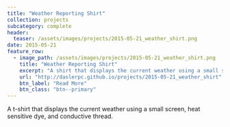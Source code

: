 ```yaml
---
title: "Weather Reporting Shirt"
collection: projects
subcategory: complete
header: 
  teaser: /assets/images/projects/2015-05-21_weather_shirt.png
date: 2015-05-21
feature_row: 
  - image_path: /assets/images/projects/2015-05-21_weather_shirt.png
    title: "Weather Reporting Shirt"
    excerpt: "A shirt that displays the current weather using a small screen, heat sensitive dye, and conductive thread."
    url: "http://daslerpc.github.io/projects/2015-05-21_weather_shirt"
    btn_label: "Read More"
    btn_class: "btn--primary"
---
```


A t-shirt that displays the current weather using a small screen, heat sensitive dye, and conductive thread.